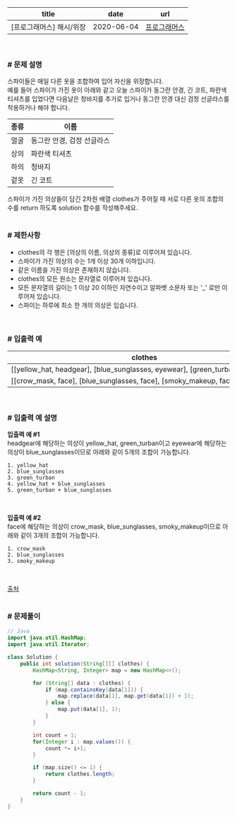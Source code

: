 |title|date|url|
|---|---|---|
|[프로그래머스] 해시/위장|2020-06-04|[프로그래머스](https://school.programmers.co.kr/learn/courses/30/lessons/42578)|

<br>

### # 문제 설명
스파이들은 매일 다른 옷을 조합하여 입어 자신을 위장합니다.<br>
예를 들어 스파이가 가진 옷이 아래와 같고 오늘 스파이가 동그란 안경, 긴 코트, 파란색 티셔츠를 입었다면 다음날은 청바지를 추가로 입거나 동그란 안경 대신 검정 선글라스를 착용하거나 해야 합니다.

| 종류 | 이름 |
| --- | --- |
| 얼굴 | 동그란 안경, 검정 선글라스 |
| 상의 | 파란색 티셔츠 |
| 하의 | 청바지 |
| 겉옷 | 긴 코트 |

스파이가 가진 의상들이 담긴 2차원 배열 clothes가 주어질 때 서로 다른 옷의 조합의 수를 return 하도록 solution 함수를 작성해주세요.<br>
<br>

### # 제한사항
- clothes의 각 행은 [의상의 이름, 의상의 종류]로 이루어져 있습니다.
- 스파이가 가진 의상의 수는 1개 이상 30개 이하입니다.
- 같은 이름을 가진 의상은 존재하지 않습니다.
- clothes의 모든 원소는 문자열로 이루어져 있습니다.
- 모든 문자열의 길이는 1 이상 20 이하인 자연수이고 알파벳 소문자 또는 '_' 로만 이루어져 있습니다.
- 스파이는 하루에 최소 한 개의 의상은 입습니다.

<br>

### # 입출력 예

| clothes | return |
| --- | --- |
| \[\[yellow\_hat, headgear\], \[blue\_sunglasses, eyewear\], \[green\_turban, headgear\]\] | 5 |
| \[\[crow\_mask, face\], \[blue\_sunglasses, face\], \[smoky\_makeup, face\]\] | 3 |

<br>

### # 입출력 예 설명
**입출력 예 #1**<br>
headgear에 해당하는 의상이 yellow_hat, green_turban이고 eyewear에 해당하는 의상이 blue_sunglasses이므로 아래와 같이 5개의 조합이 가능합니다.
```
1. yellow_hat
2. blue_sunglasses
3. green_turban
4. yellow_hat + blue_sunglasses
5. green_turban + blue_sunglasses
```
<br>

**입출력 예 #2**<br>
face에 해당하는 의상이 crow_mask, blue_sunglasses, smoky_makeup이므로 아래와 같이 3개의 조합이 가능합니다.
```
1. crow_mask
2. blue_sunglasses
3. smoky_makeup
```
<br>

[출처](http://2013.bapc.eu/)<br>
<br>

### # 문제풀이
```java
// Java
import java.util.HashMap;
import java.util.Iterator;

class Solution {
    public int solution(String[][] clothes) {
        HashMap<String, Integer> map = new HashMap<>();

        for (String[] data : clothes) {
            if (map.containsKey(data[1])) {
                map.replace(data[1], map.get(data[1]) + 1);
            } else {
                map.put(data[1], 1);
            }
        }

        int count = 1;
        for(Integer i : map.values()) {
            count *= i+1;
        }

        if (map.size() <= 1) {
            return clothes.length;
        }

        return count - 1;
    }
}
```
